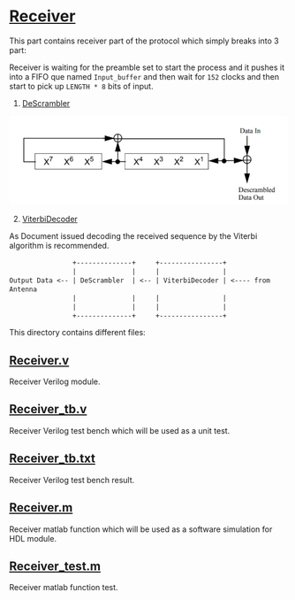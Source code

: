 # [Receiver](https://github.com/sadrasabouri/802.11a/tree/master/Hardware/Receiver)
This part contains receiver part of the protocol which simply breaks into 3 part:

Receiver is waiting for the preamble set to start the process and it pushes it into a FIFO que named `Input_buffer` and then wait for `152` clocks and then start to pick up `LENGTH * 8` bits of input.

1. [DeScrambler](https://github.com/sadrasabouri/802.11a/tree/master/Hardware/Receiver/DeScrambler)

<img src="https://github.com/sadrasabouri/802.11a/blob/master/OtherFiles/Scrambler.PNG">

2. [ViterbiDecoder](https://github.com/sadrasabouri/802.11a/tree/master/Hardware/Receiver/ViterbiDecoder)

As Document issued decoding the received sequence by the Viterbi algorithm is recommended. 

```
                +--------------+     +----------------+
                |              |     |                |
Output Data <-- | DeScrambler  | <-- | ViterbiDecoder | <---- from Antenna
                |              |     |                |
                |              |     |                |
                +--------------+     +----------------+
```

This directory contains different files:

## [Receiver.v](https://github.com/sadrasabouri/802.11a/tree/master/Hardware/Receiver/Receiver.v)
Receiver Verilog module.

## [Receiver_tb.v](https://github.com/sadrasabouri/802.11a/tree/master/Hardware/Receiver/Receiver_tb.v)
Receiver Verilog test bench which will be used as a unit test.

## [Receiver_tb.txt](https://github.com/sadrasabouri/802.11a/tree/master/Hardware/Receiver/Receiver_tb.txt)
Receiver Verilog test bench result.

## [Receiver.m](https://github.com/sadrasabouri/802.11a/tree/master/Hardware/Receiver/Receiver.m)
Receiver matlab function which will be used as a software simulation for HDL module.

## [Receiver_test.m](https://github.com/sadrasabouri/802.11a/tree/master/Hardware/Receiver/Receiver_test.m)
Receiver matlab function test.
